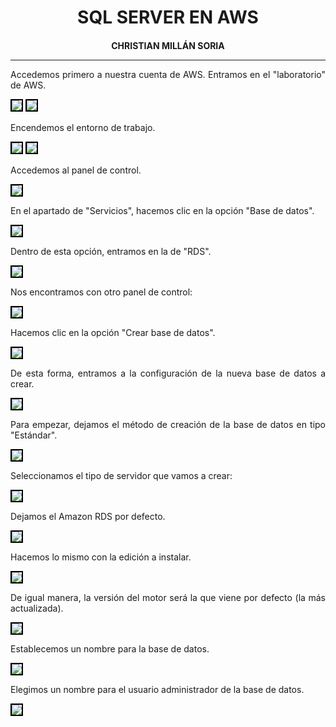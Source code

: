 <style>
  h1, h4{
    text-align: center;
    font-weight: bold;
    border: none;
    margin-bottom: 0px;
  }

  p{
    text-align: justify;
  }

  img{
    border: 2px solid black;
  }

  #ex{
    border: none;
  }
</style>

<h1>SQL SERVER EN AWS</h1>

<h4>CHRISTIAN MILLÁN SORIA</h4>

<hr>

<p>Accedemos primero a nuestra cuenta de AWS. Entramos en el "laboratorio" de AWS.</p>

<img src="img/1.png">

<img src="img/2.png">

<p>Encendemos el entorno de trabajo.</p>

<img src="img/3.png">

<img src="img/4.png">

<p>Accedemos al panel de control.</p>

<img src="img/5.png">

<p>En el apartado de "Servicios", hacemos clic en la opción "Base de datos".</p>

<img src="img/6.png">

<p>Dentro de esta opción, entramos en la de "RDS".</p>

<img src="img/7.png">

<p>Nos encontramos con otro panel de control:</p>

<img src="img/8.png">

<p>Hacemos clic en la opción "Crear base de datos".</p>

<img src="img/9.png">

<p>De esta forma, entramos a la configuración de la nueva base de datos a crear.</p>

<img src="img/10.png">

<p>Para empezar, dejamos el método de creación de la base de datos en tipo "Estándar".</p>

<img src="img/11.png">

<p>Seleccionamos el tipo de servidor que vamos a crear:</p>

<img src="img/12.png">

<p>Dejamos el Amazon RDS por defecto.</p>

<img src="img/13.png">

<p>Hacemos lo mismo con la edición a instalar.</p>

<img src="img/14.png">

<p>De igual manera, la versión del motor será la que viene por defecto (la más actualizada).</p>

<img src="img/15.png">

<p>Establecemos un nombre para la base de datos.</p>

<img src="img/16.png">

<p>Elegimos un nombre para el usuario administrador de la base de datos.</p>

<img src="img/17.png">

<p></p>